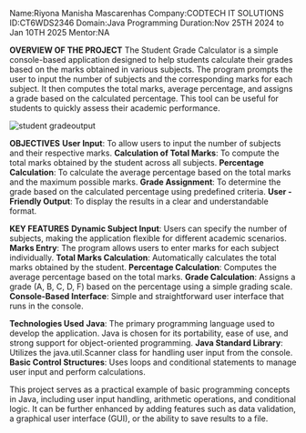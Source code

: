 Name:Riyona Manisha Mascarenhas 
Company:CODTECH IT SOLUTIONS 
ID:CT6WDS2346
Domain:Java Programming 
Duration:Nov 25TH 2024 to Jan 10TH 2025 
Mentor:NA

**OVERVIEW OF THE PROJECT**
The Student Grade Calculator is a simple console-based application designed to help students calculate their grades based on the marks obtained in various subjects. The program prompts the user to input the number of subjects and the corresponding marks for each subject. It then computes the total marks, average percentage, and assigns a grade based on the calculated percentage. This tool can be useful for students to quickly assess their academic performance.



![student gradeoutput](https://github.com/user-attachments/assets/7090b45b-ccdc-4d27-af26-a408f45be98f)


**OBJECTIVES**
**User Input**: To allow users to input the number of subjects and their respective marks.
**Calculation of Total Marks**: To compute the total marks obtained by the student across all subjects.
**Percentage Calculation**: To calculate the average percentage based on the total marks and the maximum possible marks.
**Grade Assignment**: To determine the grade based on the calculated percentage using predefined criteria.
**User -Friendly Output**: To display the results in a clear and understandable format.

**KEY FEATURES** 
**Dynamic Subject Input**: Users can specify the number of subjects, making the application flexible for different academic scenarios.
**Marks Entry**: The program allows users to enter marks for each subject individually.
**Total Marks Calculation**: Automatically calculates the total marks obtained by the student.
**Percentage Calculation**: Computes the average percentage based on the total marks.
**Grade Calculation**: Assigns a grade (A, B, C, D, F) based on the percentage using a simple grading scale.
**Console-Based Interface**: Simple and straightforward user interface that runs in the console.

**Technologies Used**
**Java**: The primary programming language used to develop the application. Java is chosen for its portability, ease of use, and strong support for object-oriented programming.
**Java Standard Library**: Utilizes the java.util.Scanner class for handling user input from the console.
**Basic Control Structures**: Uses loops and conditional statements to manage user input and perform calculations.

This project serves as a practical example of basic programming concepts in Java, including user input handling, arithmetic operations, and conditional logic. It can be further enhanced by adding features such as data validation, a graphical user interface (GUI), or the ability to save results to a file.
